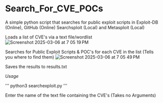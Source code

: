 # Search_For_CVE_POCs
A simple python script that searches for public exploit scripts in Exploit-DB (Online), GitHub (Online) Searchsploit (Local) and Metasploit (Local)

Loads a list of CVE's via a text file/wordlist
![Screenshot 2025-03-06 at 7 05 19 PM](https://github.com/user-attachments/assets/f2429eca-ef32-487d-b219-08e3a6348cfa)

Searches for Public Exploit Scripts & POC's for each CVE in the list (Tells you where to find them)
![Screenshot 2025-03-06 at 7 05 49 PM](https://github.com/user-attachments/assets/96febec1-ada8-49c0-83ae-52fa9d281550)

Saves the results to results.txt

*Usage*

'''
python3 searchexploit.py
'''

Enter the name of the text file containing the CVE's (Takes no Arguments)
